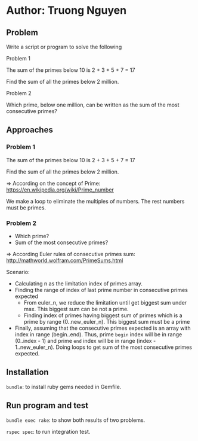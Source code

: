 # Author: Truong Nguyen
## Problem
Write a script or program to solve the following

Problem 1

The sum of the primes below 10 is 2 + 3 + 5 + 7 = 17

Find the sum of all the primes below 2 million.

Problem 2

Which prime, below one million, can be written as the sum of the most consecutive primes?

## Approaches
### Problem 1

The sum of the primes below 10 is 2 + 3 + 5 + 7 = 17

Find the sum of all the primes below 2 million.

=> According on the concept of Prime: https://en.wikipedia.org/wiki/Prime_number

We make a loop to eliminate the multiples of numbers. The rest numbers must be primes. 

### Problem 2
- Which prime?
- Sum of the most consecutive primes?

=> According Euler rules of consecutive primes sum: http://mathworld.wolfram.com/PrimeSums.html

Scenario: 

- Calculating n as the limitation index of primes array.
- Finding the range of index of last prime number in consecutive primes expected
   - From euler_n, we reduce the limitation until get biggest sum under max. This biggest sum can be not a prime.
   - Finding index of primes having biggest sum of primes which is a prime by range (0..new_euler_n). This biggest sum must be a prime
- Finally, assuming that the consecutive primes expected is an array with index in range (begin..end). Thus, prime `begin` index will be in range (0..index - 1) and prime `end` index will be in range (index - 1..new_euler_n). Doing loops to get sum of the most consecutive primes expected.

## Installation
`bundle`: to install ruby gems needed in Gemfile.

## Run program and test

`bundle exec rake`: to show both results of two problems.

`rspec spec`: to run integration test.    